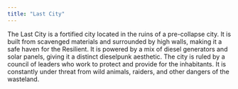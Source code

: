 ```yaml
---
title: "Last City"
---
```


The Last City is a fortified city located in the ruins of a pre-collapse city. It is built from scavenged materials and
surrounded by high walls, making it a safe haven for the Resilient. It is powered by a mix of diesel generators and
solar panels, giving it a distinct dieselpunk aesthetic. The city is ruled by a council of leaders who work to protect
and provide for the inhabitants. It is constantly under threat from wild animals, raiders, and other dangers of the
wasteland.
